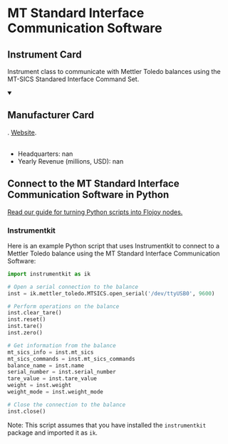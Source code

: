 
# MT Standard Interface Communication Software

## Instrument Card

Instrument class to communicate with Mettler Toledo balances using the MT-SICS Standared Interface Command Set.

<details open>
<summary><h2>Manufacturer Card</h2></summary>
. <a href=nan>Website</a>.
<br></br>
<ul>
  <li>Headquarters: nan</li>
  <li>Yearly Revenue (millions, USD): nan</li>
</ul>
</details>

## Connect to the MT Standard Interface Communication Software in Python

[Read our guide for turning Python scripts into Flojoy nodes.](https://docs.flojoy.ai/custom-nodes/creating-custom-node/)


### Instrumentkit

Here is an example Python script that uses Instrumentkit to connect to a Mettler Toledo balance using the MT Standard Interface Communication Software:

```python
import instrumentkit as ik

# Open a serial connection to the balance
inst = ik.mettler_toledo.MTSICS.open_serial('/dev/ttyUSB0', 9600)

# Perform operations on the balance
inst.clear_tare()
inst.reset()
inst.tare()
inst.zero()

# Get information from the balance
mt_sics_info = inst.mt_sics
mt_sics_commands = inst.mt_sics_commands
balance_name = inst.name
serial_number = inst.serial_number
tare_value = inst.tare_value
weight = inst.weight
weight_mode = inst.weight_mode

# Close the connection to the balance
inst.close()
```

Note: This script assumes that you have installed the `instrumentkit` package and imported it as `ik`.


